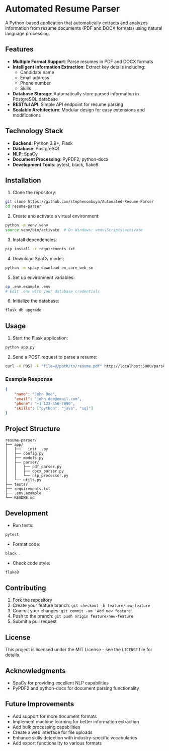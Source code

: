 # Automated Resume Parser

A Python-based application that automatically extracts and analyzes information from resume documents (PDF and DOCX formats) using natural language processing.

## Features

- **Multiple Format Support**: Parse resumes in PDF and DOCX formats
- **Intelligent Information Extraction**: Extract key details including:
  - Candidate name
  - Email address
  - Phone number
  - Skills
- **Database Storage**: Automatically store parsed information in PostgreSQL database
- **RESTful API**: Simple API endpoint for resume parsing
- **Scalable Architecture**: Modular design for easy extensions and modifications

## Technology Stack

- **Backend**: Python 3.9+, Flask
- **Database**: PostgreSQL
- **NLP**: SpaCy
- **Document Processing**: PyPDF2, python-docx
- **Development Tools**: pytest, black, flake8

## Installation

1. Clone the repository:
```bash
git clone https://github.com/stephenombuya/Automated-Resume-Parser
cd resume-parser
```

2. Create and activate a virtual environment:
```bash
python -m venv venv
source venv/bin/activate  # On Windows: venv\Scripts\activate
```

3. Install dependencies:
```bash
pip install -r requirements.txt
```

4. Download SpaCy model:
```bash
python -m spacy download en_core_web_sm
```

5. Set up environment variables:
```bash
cp .env.example .env
# Edit .env with your database credentials
```

6. Initialize the database:
```bash
flask db upgrade
```

## Usage

1. Start the Flask application:
```bash
python app.py
```

2. Send a POST request to parse a resume:
```bash
curl -X POST -F "file=@/path/to/resume.pdf" http://localhost:5000/parse
```

### Example Response

```json
{
    "name": "John Doe",
    "email": "john.doe@email.com",
    "phone": "+1 123-456-7890",
    "skills": ["python", "java", "sql"]
}
```

## Project Structure

```
resume-parser/
├── app/
│   ├── __init__.py
│   ├── config.py
│   ├── models.py
│   ├── parser/
│   │   ├── pdf_parser.py
│   │   ├── docx_parser.py
│   │   └── nlp_processor.py
│   └── utils.py
├── tests/
├── requirements.txt
├── .env.example
└── README.md
```

## Development

- Run tests:
```bash
pytest
```

- Format code:
```bash
black .
```

- Check code style:
```bash
flake8
```

## Contributing

1. Fork the repository
2. Create your feature branch: `git checkout -b feature/new-feature`
3. Commit your changes: `git commit -am 'Add new feature'`
4. Push to the branch: `git push origin feature/new-feature`
5. Submit a pull request

## License

This project is licensed under the MIT License - see the `LICENSE` file for details.

## Acknowledgments

- SpaCy for providing excellent NLP capabilities
- PyPDF2 and python-docx for document parsing functionality

## Future Improvements

- Add support for more document formats
- Implement machine learning for better information extraction
- Add bulk processing capabilities
- Create a web interface for file uploads
- Enhance skills detection with industry-specific vocabularies
- Add export functionality to various formats
